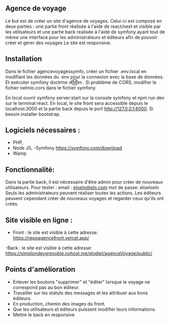## Agence de voyage

Le but est de créer un site d'agence de voyages. Celui-ci est composé en deux parties : une partie front réalisée à l'aide de react/next et visible par les utilisateurs et une partie back realisée à l'aide de symfony ayant tout de même une interface pour les administrateurs et éditeurs afin de pouvoir créer et gérer des voyages 
Le site est responsive.

## Installation


Dans le fichier agencevoyagessymfo, créer un fichier .env.local en modifiant les données du .env pour la connexion avec la base de données. 
Et exécuter symfony doctrine d:m:m .
Si problème de CORS, modifier le fichier nelmio.cors dans le fichier symfony.

En local ouvrir symfony server:start sur la console symfony et npm run dev sur le terminal react. En local, le site front sera accessible depuis le localhost:3000 et la partie back depuis le port http://127.0.0.1:8000. Si besoin installer bootstrap.

## Logiciels nécessaires :
 - PHP, 
 - Node JS, 
 -Symfony
 https://symfony.com/download
 - Wamp 

## Fonctionnalité: 
Dans la partie back, il est nécessaire d'être admin pour créer de nouveaux utilisateurs. Pour tester :
 email : eloelo@elo.com
 mot de passe: eloeloelo
 Seuls les administrateurs peuvent réaliser toutes les actions. 
 Les éditeurs peuvent cependant créer de nouveaux voyages et regarder ceux qu'ils ont créés. 

## Site visible en ligne : 
 - Front : le site est visible à cette adresse: 
 https://repoagencefront.vercel.app/

 -Back : le site est visible à cette adresse:
 https://simplondevgrenoble.nohost.me/elodiel/agenceVoyage/public/


## Points d'amélioration

- Enlever les boutons "supprimer" et "éditer" lorsque le voyage ne correspond pas au bon éditeur. 
- Travailler sur les statuts des messages et les attribuer aux bons éditeurs.
- En production, chemin des images du front. 
- Que les utilisateurs et éditeurs puissent modifier leurs informations.
- Mettre le back en responsive

